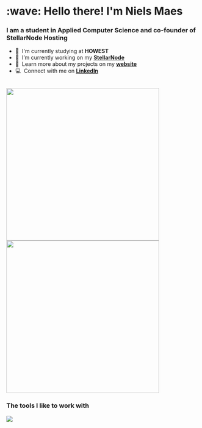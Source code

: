 <h1 align="left" id="nielsm">:wave: Hello there! I'm Niels Maes</h1>
<h3 align="left">I am a student in Applied Computer Science and co-founder of StellarNode Hosting</h3>



- :office: &nbsp;I'm currently studying at **HOWEST**
- :seedling: &nbsp;I’m currently working on my **[StellarNode]**
- :book: &nbsp;Learn more about my projects on my **[website]** 
- :computer: &nbsp;Connect with me on **[LinkedIn]** 

<br>

  <img width=400 src='https://github-readme-stats.vercel.app/api/top-langs/?username=NielsM05&theme=vue-dark&show_icons=true&hide_border=true&layout=compact' />
  <img width=400 src='https://github-readme-streak-stats.herokuapp.com/?user=NielsM05&theme=vue-dark&hide_border=true' />


<h3>The tools I like to work with</h3>
<p align="left">
  <a href="https://skillicons.dev">
    <img src="https://skillicons.dev/icons?i=html,css,js,python,cs,java,discord,git,gitlab,github,mysql,mongodb,nodejs" />
  </a>
</p>



<!-- links -->

[website]: https://nielsm.be
[StellarNode]: https://stellarnode.be
[linkedin]: https://www.linkedin.com/in/nielsm05 "Jacob Colvin LinkedIn"
